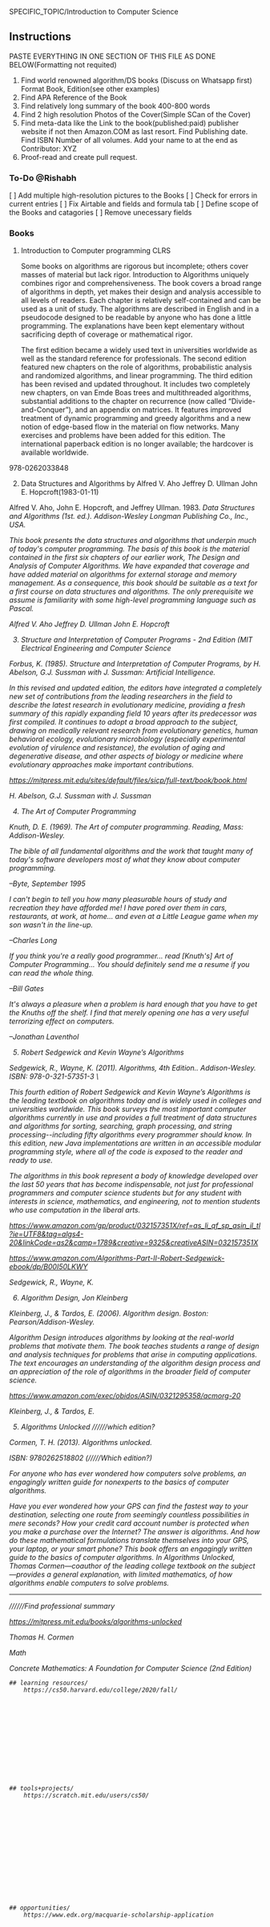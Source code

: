 SPECIFIC_TOPIC/Introduction to Computer Science


## Instructions
PASTE EVERYTHING IN ONE SECTION OF THIS FILE AS DONE BELOW(Formatting not requited)
1. Find world renowned algorithm/DS books (Discuss on Whatsapp first) Format Book, Edition(see other examples)
2. Find APA Reference of the Book 
3. Find relatively long summary of the book 400-800 words 
4. Find 2 high resolution Photos of the Cover(Simple SCan of the Cover)
5. Find meta-data like the Link to the book(published:paid) publisher website if not then Amazon.COM as last resort. Find Publishing date.
Find ISBN Number of all volumes. Add your name to at the end as Contributor: XYZ 
6. Proof-read and create pull request.






### To-Do @Rishabh
[ ] Add multiple high-resolution pictures to the Books 
[ ] Check for errors in current entries 
[ ] Fix Airtable and fields and formula tab 
[ ] Define scope of the Books and catagories 
[ ] Remove unecessary fields 






### Books

1. Introduction to Computer programming CLRS

    Some books on algorithms are rigorous but incomplete; others cover masses of material but lack rigor. Introduction to Algorithms uniquely combines rigor and comprehensiveness. The book covers a broad range of algorithms in depth, yet makes their design and analysis accessible to all levels of readers. Each chapter is relatively self-contained and can be used as a unit of study. The algorithms are described in English and in a pseudocode designed to be readable by anyone who has done a little programming. The explanations have been kept elementary without sacrificing depth of coverage or mathematical rigor.

    The first edition became a widely used text in universities worldwide as well as the standard reference for professionals. The second edition featured new chapters on the role of algorithms, probabilistic analysis and randomized algorithms, and linear programming. The third edition has been revised and updated throughout. It includes two completely new chapters, on van Emde Boas trees and multithreaded algorithms, substantial additions to the chapter on recurrence (now called “Divide-and-Conquer”), and an appendix on matrices. It features improved treatment of dynamic programming and greedy algorithms and a new notion of edge-based flow in the material on flow networks. Many exercises and problems have been added for this edition. The international paperback edition is no longer available; the hardcover is available worldwide. 


978-0262033848 





2. Data Structures and Algorithms by Alfred V. Aho Jeffrey D. Ullman John E. Hopcroft(1983-01-11) 


Alfred V. Aho, John E. Hopcroft, and Jeffrey Ullman. 1983. <i>Data Structures and Algorithms (1st. ed.). Addison-Wesley Longman Publishing Co., Inc., USA.


This book presents the data structures and algorithms that underpin much of today's computer programming. The basis of this book is the material contained in the first six chapters of our earlier work, The Design and Analysis of Computer Algorithms. We have expanded that coverage and have added material on algorithms for external storage and memory management. As a consequence, this book should be suitable as a text for a first course on data structures and algorithms. The only prerequisite we assume is familiarity with some high-level programming language such as Pascal. 


Alfred V. Aho Jeffrey D. Ullman John E. Hopcroft




3. Structure and Interpretation of Computer Programs - 2nd Edition (MIT Electrical Engineering and Computer Science 

Forbus, K. (1985). Structure and Interpretation of Computer Programs, by H. Abelson, G.J. Sussman with J. Sussman: Artificial Intelligence.



In this revised and updated edition, the editors have integrated a completely new set of contributions from the leading researchers in the field to describe the latest research in evolutionary medicine, providing a fresh summary of this rapidly expanding field 10 years after its predecessor was first compiled. It continues to adopt a broad approach to the subject, drawing on medically relevant research from evolutionary genetics, human behavioral ecology, evolutionary microbiology (especially experimental evolution of virulence and resistance), the evolution of aging and degenerative disease, and other aspects of biology or medicine where evolutionary approaches make important contributions. 

https://mitpress.mit.edu/sites/default/files/sicp/full-text/book/book.html 

H. Abelson, G.J. Sussman with J. Sussman 



4. The Art of Computer Programming


Knuth, D. E. (1969). The Art of computer programming. Reading, Mass: Addison-Wesley.



The bible of all fundamental algorithms and the work that taught many of today's software developers most of what they know about computer programming.

–Byte, September 1995

I can't begin to tell you how many pleasurable hours of study and recreation they have afforded me! I have pored over them in cars, restaurants, at work, at home... and even at a Little League game when my son wasn't in the line-up.

–Charles Long

If you think you're a really good programmer... read [Knuth's] Art of Computer Programming... You should definitely send me a resume if you can read the whole thing.

–Bill Gates

It's always a pleasure when a problem is hard enough that you have to get the Knuths off the shelf. I find that merely opening one has a very useful terrorizing effect on computers.

–Jonathan Laventhol








5. Robert Sedgewick and Kevin Wayne’s Algorithms 


Sedgewick, R., Wayne, K. (2011). Algorithms, 4th Edition.. Addison-Wesley. ISBN: 978-0-321-57351-3
\

This fourth edition of Robert Sedgewick and Kevin Wayne’s Algorithms is the leading textbook on algorithms today and is widely used in colleges and universities worldwide. This book surveys the most important computer algorithms currently in use and provides a full treatment of data structures and algorithms for sorting, searching, graph processing, and string processing--including fifty algorithms every programmer should know. In this edition, new Java implementations are written in an accessible modular programming style, where all of the code is exposed to the reader and ready to use.

 The algorithms in this book represent a body of knowledge developed over the last 50 years that has become indispensable, not just for professional programmers and computer science students but for any student with interests in science, mathematics, and engineering, not to mention students who use computation in the liberal arts.


 https://www.amazon.com/gp/product/032157351X/ref=as_li_qf_sp_asin_il_tl?ie=UTF8&tag=algs4-20&linkCode=as2&camp=1789&creative=9325&creativeASIN=032157351X

https://www.amazon.com/Algorithms-Part-II-Robert-Sedgewick-ebook/dp/B00I50LKWY



Sedgewick, R., Wayne, K.




6. Algorithm Design, Jon Kleinberg
 
Kleinberg, J., & Tardos, E. (2006). Algorithm design. Boston: Pearson/Addison-Wesley.

Algorithm Design introduces algorithms by looking at the real-world problems that motivate them. The book teaches students a range of design and analysis techniques for problems that arise in computing applications. The text encourages an understanding of the algorithm design process and an appreciation of the role of algorithms in the broader field of computer science.

https://www.amazon.com/exec/obidos/ASIN/0321295358/acmorg-20

Kleinberg, J., & Tardos, E.




5.  Algorithms Unlocked  //////which edition?

Cormen, T. H. (2013). Algorithms unlocked.


ISBN: 9780262518802 (/////Which edition?)


For anyone who has ever wondered how computers solve problems, an engagingly written guide for nonexperts to the basics of computer algorithms.

Have you ever wondered how your GPS can find the fastest way to your destination, selecting one route from seemingly countless possibilities in mere seconds? How your credit card account number is protected when you make a purchase over the Internet? The answer is algorithms. And how do these mathematical formulations translate themselves into your GPS, your laptop, or your smart phone? This book offers an engagingly written guide to the basics of computer algorithms. In Algorithms Unlocked, Thomas Cormen—coauthor of the leading college textbook on the subject—provides a general explanation, with limited mathematics, of how algorithms enable computers to solve problems.


---------

//////Find professional summary 


https://mitpress.mit.edu/books/algorithms-unlocked


Thomas H. Cormen


Math 

Concrete Mathematics: A Foundation for Computer Science (2nd Edition) 




































































    ## learning resources/
        https://cs50.harvard.edu/college/2020/fall/

    
    
    
    
    
    
    
    
    
    
    
    
    ## tools+projects/
        https://scratch.mit.edu/users/cs50/
        
    
    
    
    
    
    
    
    
    
    
    
    
    
    
    ## opportunities/
        https://www.edx.org/macquarie-scholarship-application

    
    
    
    
    
    
    
    
    
    
    
    
    
    
    
    
    
    
    
    
    
    
    
    
    
    
    
    
    
    
    ## people+researchers/
        https://cs.harvard.edu/malan/

    
    
    
    
    
    
    
    
    
    
    
    
    
    
    
    
    
    
    
    
    
    
    
    
    
    
    
    
    
    
    
    ## conferences+events/
        ## workshops+talks/ 
        https://www.youtube.com/watch?v=7BObROUFCsE
        https://www.youtube.com/watch?v=gQ1y5NUD_RI
















    
    
    
    
    
    
    ## Refereneces 
     
